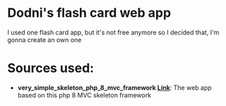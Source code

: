 # Dodni's flash card web app
 I used one flash card app, but it's not free anymore so I decided that, I'm gonna create an own one

# Sources used:
- **very_simple_skeleton_php_8_mvc_framework [Link]([https://www.google.com](https://github.com/Dodni/very_simple_skeleton_php_8_mvc_framework)https://github.com/Dodni/very_simple_skeleton_php_8_mvc_framework)**: The web app based on this php 8 MVC skeleton framework

